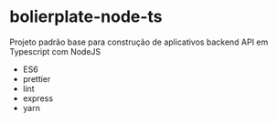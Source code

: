 # bolierplate-node-ts

Projeto padrão base para construção de aplicativos backend API em Typescript com NodeJS


- ES6
- prettier
- lint
- express
- yarn

